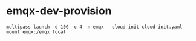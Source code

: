 # emqx-dev-provision

```
multipass launch -d 10G -c 4 -n emqx --cloud-init cloud-init.yaml --mount emqx:/emqx focal
```
